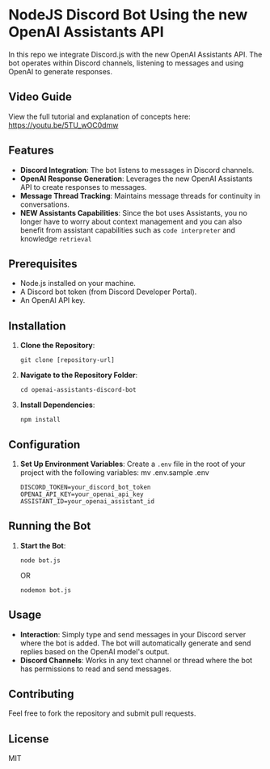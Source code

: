 # NodeJS Discord Bot Using the new OpenAI Assistants API

In this repo we integrate Discord.js with the new OpenAI Assistants API. The bot operates within Discord channels, listening to messages and using OpenAI to generate responses.

## Video Guide
View the full tutorial and explanation of concepts here:
https://youtu.be/5TU_wOC0dmw

## Features

- **Discord Integration**: The bot listens to messages in Discord channels.
- **OpenAI Response Generation**: Leverages the new OpenAI Assistants API to create responses to messages.
- **Message Thread Tracking**: Maintains message threads for continuity in conversations.
- **NEW Assistants Capabilities**: Since the bot uses Assistants, you no longer have to worry about context management and you can also benefit from assistant capabilities such as `code interpreter` and knowledge `retrieval`

## Prerequisites

- Node.js installed on your machine.
- A Discord bot token (from Discord Developer Portal).
- An OpenAI API key.

## Installation

1. **Clone the Repository**:
   ```
   git clone [repository-url]
   ```
2. **Navigate to the Repository Folder**:
   ```
   cd openai-assistants-discord-bot
   ```
3. **Install Dependencies**:
   ```
   npm install
   ```

## Configuration

1. **Set Up Environment Variables**:
   Create a `.env` file in the root of your project with the following variables:
   mv .env.sample .env 
   ```
   DISCORD_TOKEN=your_discord_bot_token
   OPENAI_API_KEY=your_openai_api_key
   ASSISTANT_ID=your_openai_assistant_id
   ```

## Running the Bot

1. **Start the Bot**:
   ```
   node bot.js
   ```
   OR
   ```
   nodemon bot.js
   ```

## Usage

- **Interaction**: Simply type and send messages in your Discord server where the bot is added. The bot will automatically generate and send replies based on the OpenAI model's output.
- **Discord Channels**: Works in any text channel or thread where the bot has permissions to read and send messages.

## Contributing

Feel free to fork the repository and submit pull requests.

## License

MIT
